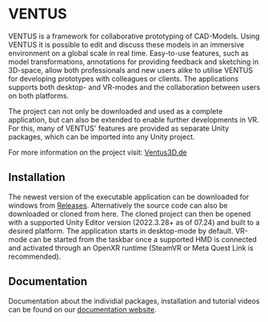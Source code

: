# VENTUS

VENTUS is a framework for collaborative prototyping of CAD-Models. Using VENTUS it is possible to edit and discuss these models in an immersive environment on a global scale in real time. Easy-to-use features, such as model transformations, annotations for providing feedback and sketching in 3D-space, allow both professionals and new users alike to utilise VENTUS for developing prototypes with colleagues or clients. The applications supports both desktop- and VR-modes and the collaboration between users on both platforms. 


The project can not only be downloaded and used as a complete application, but can also be extended to enable further developments in VR. For this, many of VENTUS' features are provided as separate Unity packages, which can be imported into any Unity project.


For more information on the project visit: <a href="https://ventus3d.de/index.html">Ventus3D.de</a>

## Installation

The newest version of the executable application can be downloaded for windows from <a href="https://github.com/FKI-HTW/VENTUS/releases">Releases</a>.
Alternatively the source code can also be downloaded or cloned from here. The cloned project can then be opened with a supported Unity Editor version (2022.3.28+ as of 07.24) and built to a desired platform. The application starts in desktop-mode by default. VR-mode can be started from the taskbar once a supported HMD is connected and activated through an OpenXR runtime (SteamVR or Meta Quest Link is recommended).

## Documentation

Documentation about the individial packages, installation and tutorial videos can be found on our <a href="https://fki-htw.github.io/VENTUS/">documentation website</a>.

